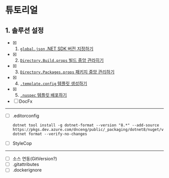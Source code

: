 # 튜토리얼

## 1. 솔루션 설정
- [x] 1. [`global.json` .NET SDK 버전 지정하기](./001-SolutionSetting/01-SdkVersion/)
- [x] 2. [`Directory.Build.props` 빌드 중앙 관라히기](./001-SolutionSetting/02-BuildProps/)
- [x] 3. [`Directory.Packages.props` 패키지 중앙 관리하기](./001-SolutionSetting/03-PackagesProps/)
- [x] 4. [`.template.config` 템플릿 생성하기](./001-SolutionSetting/04-Template/)
- [x] 5. [`.nuspec` 템플릿 배포하기](./001-SolutionSetting/05-TemplatePackage/)
- [ ] DocFx
---
- [ ] .editorconfig
  ```
  dotnet tool install -g dotnet-format --version "8.*" --add-source https://pkgs.dev.azure.com/dnceng/public/_packaging/dotnet8/nuget/v3/index.json
  dotnet format --verify-no-changes
  ```
- [ ] StyleCop
---
- [ ] 소스 연동(GitVersion?)
- [ ] .gitattributes
- [ ] .dockerignore